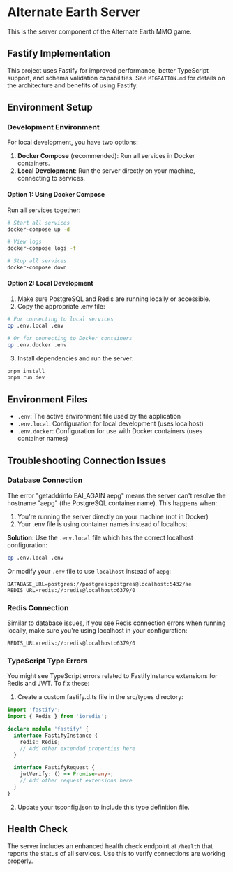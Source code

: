 # Alternate Earth Server

This is the server component of the Alternate Earth MMO game.

## Fastify Implementation

This project uses Fastify for improved performance, better TypeScript support, and schema validation capabilities. See `MIGRATION.md` for details on the architecture and benefits of using Fastify.

## Environment Setup

### Development Environment

For local development, you have two options:

1. **Docker Compose** (recommended): Run all services in Docker containers.
2. **Local Development**: Run the server directly on your machine, connecting to services.

#### Option 1: Using Docker Compose

Run all services together:

```bash
# Start all services
docker-compose up -d

# View logs
docker-compose logs -f

# Stop all services
docker-compose down
```

#### Option 2: Local Development

1. Make sure PostgreSQL and Redis are running locally or accessible.
2. Copy the appropriate .env file:

```bash
# For connecting to local services
cp .env.local .env

# Or for connecting to Docker containers
cp .env.docker .env
```

3. Install dependencies and run the server:

```bash
pnpm install
pnpm run dev
```

## Environment Files

- `.env`: The active environment file used by the application
- `.env.local`: Configuration for local development (uses localhost)
- `.env.docker`: Configuration for use with Docker containers (uses container names)

## Troubleshooting Connection Issues

### Database Connection

The error "getaddrinfo EAI_AGAIN aepg" means the server can't resolve the hostname "aepg" (the PostgreSQL container name). This happens when:

1. You're running the server directly on your machine (not in Docker)
2. Your .env file is using container names instead of localhost

**Solution**: Use the `.env.local` file which has the correct localhost configuration:

```bash
cp .env.local .env
```

Or modify your `.env` file to use `localhost` instead of `aepg`:

```
DATABASE_URL=postgres://postgres:postgres@localhost:5432/ae
REDIS_URL=redis://:redis@localhost:6379/0
```

### Redis Connection

Similar to database issues, if you see Redis connection errors when running locally, make sure you're using localhost in your configuration:

```
REDIS_URL=redis://:redis@localhost:6379/0
```

### TypeScript Type Errors

You might see TypeScript errors related to FastifyInstance extensions for Redis and JWT. To fix these:

1. Create a custom fastify.d.ts file in the src/types directory:

```typescript
import 'fastify';
import { Redis } from 'ioredis';

declare module 'fastify' {
  interface FastifyInstance {
    redis: Redis;
    // Add other extended properties here
  }

  interface FastifyRequest {
    jwtVerify: () => Promise<any>;
    // Add other request extensions here
  }
}
```

2. Update your tsconfig.json to include this type definition file.

## Health Check

The server includes an enhanced health check endpoint at `/health` that reports the status of all services. Use this to verify connections are working properly. 